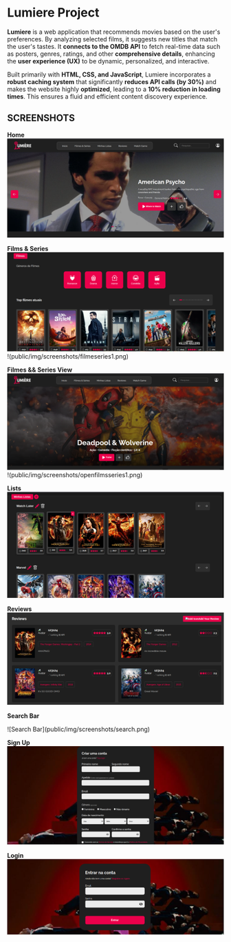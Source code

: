 # Lumiere Project

**Lumiere** is a web application that recommends movies based on the user's preferences. By analyzing selected films, it suggests new titles that match the user's tastes. It **connects to the OMDB API** to fetch real-time data such as posters, genres, ratings, and other **comprehensive details**, enhancing the **user experience (UX)** to be dynamic, personalized, and interactive.

Built primarily with **HTML, CSS, and JavaScript**, Lumiere incorporates a **robust caching system** that significantly **reduces API calls (by 30%)** and makes the website highly **optimized**, leading to a **10% reduction in loading times**. This ensures a fluid and efficient content discovery experience.

## SCREENSHOTS ##

**Home**
![Home](public/img/screenshots/home.png)

**Films & Series**
![Films & Series](public/img/screenshots/filmeseries.png)
!(public/img/screenshots/filmeseries1.png)

**Filmes && Series View**
![Filmes && Series View](public/img/screenshots/openfilmsseries.png)
!(public/img/screenshots/openfilmsseries1.png)

**Lists**
![Lists](public/img/screenshots/listas.png)

**Reviews**
![Reviews](public/img/screenshots/reviews.png)

**Search Bar**
<p></p>
![Search Bar](public/img/screenshots/search.png)

**Sign Up**
![Sign Up](public/img/screenshots/login.png)

**Login**
![Login](public/img/screenshots/login1.png)
